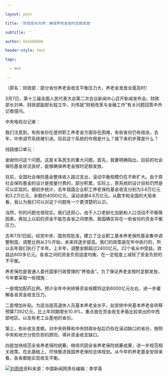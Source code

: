 ---
layout: post
title: '财政部长刘坤：确保养老金按时足额发放'
subtitle: ''
author: kbs668888
header-style: text
tags:
  - Web
---
（原名：财政部：部分省份养老金收支平衡压力大，养老金发放全面及时）

3月7日，第十三届全国人民代表大会第二次会议新闻中心召开新闻发布会。财政部长刘坤、财政部副部长程立华、刘伟就“财税改革与金融工作”有关问题回答中外记者提问。

中央电视台记者：

我们注意到，有些省份在提供职工养老金方面存在困难，有些省份仍有结余。去年，中央调节系统被引进。目前这个系统的作用是什么？接下来的步骤是什么？

线路接口单元：

谢谢你问这个问题。这是关系民生的重大问题。首先，我要明确指出，目前的社会保险基金状况良好，能够确保养老金按时足额发放。

目前，全国社会保险基金整体收入超过支出，滚动平衡规模仍在不断扩大。由于原社会保险基金的设计是按量付费的，部分积累，实际上，原系统的设计目标仍然是可以实现的。据初步统计，去年我国企业职工养老保险基金收支分别为3.6万亿元和3.2万亿元，余额约4000亿元，滚动余额4.6万亿元。从数字和全国的大局来看，我认为我们可以对这个问题有一个更清楚的认识。

当然，你的问题也很现实。我们还担心，由于人口老龄化加剧和人口流动不平衡等因素，再加上以前的资金不能在各省之间使用，我国确实存在一些省份的资金平衡压力。

去年7月1日起，经党中央、国务院批准，建立了企业职工基本养老保险基金集中调整制度。调整比例从3%开始，未来将逐步提高。我们的政策是在年中执行的，所以去年我们执行了半年。上半年，调整金额超过2400亿元。22个省从中受益。效益达600多亿元。各省之间的资金负担适度均衡，在一定程度上减轻了资金负担的不平衡。

养老保险是普通人委托国家行政管理的“养恤金”。为了保证养老金按时足额发放，今年要采取一些措施：

一是增加配药比例。预计全年中央转移资金规模将达到6000亿元左右，进一步缓解各省资金收支压力。

二是增加补贴。为适当提高退休人员基本养老金水平，拟安排中央基本养老金转移预算7392亿元，比上年同期增长10.9%，重点放在资金收支矛盾比较突出的中西部地区。以及有老工业基地的省份。

第三，弥补收支差额。对中央转移和中央财政补贴后仍存在滚动缺口的省份，按照中央和地方分担负担的原则，填补资金收支缺口。

四是加快规范全省养老保险统筹。继续巩固全省养老保险统筹成果，进一步规范相关政策。在此基础上，尽快推进我国养老保险总体规划。从今年的养老基金安排来看，各省都能实现收支平衡。

[![刘雨欣](http://img1.cache.netease.com/cnews/css13/img/end_news.png)](http://news.163.com/)资料来源：中国新闻网责任编辑：季学英

